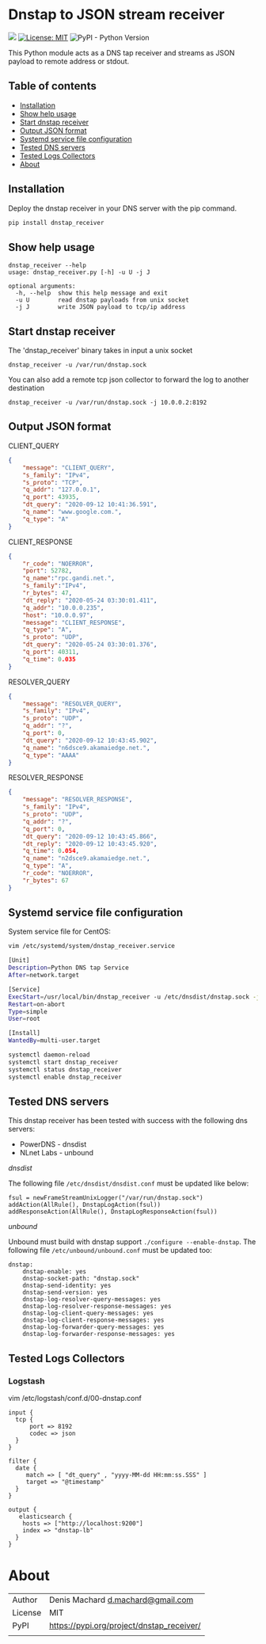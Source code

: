# Dnstap to JSON stream receiver
 
![](https://github.com/dmachard/dnstap_receiver/workflows/Publish%20to%20PyPI/badge.svg)
[![License: MIT](https://img.shields.io/badge/License-MIT-yellow.svg)](https://opensource.org/licenses/MIT)
![PyPI - Python Version](https://img.shields.io/pypi/pyversions/dnstap_receiver)

This Python module acts as a DNS tap receiver and streams as JSON payload to remote address or stdout. 

## Table of contents
* [Installation](#installation)
* [Show help usage](#show-help-usage)
* [Start dnstap receiver](#start-dnstap-receiver)
* [Output JSON format](#output-json-format)
* [Systemd service file configuration](#systemd-service-file-configuration)
* [Tested DNS servers](#tested-dns-servers)
* [Tested Logs Collectors](#tested-dns-servers)
* [About](#about)

## Installation

Deploy the dnstap receiver in your DNS server with the pip command.

```python
pip install dnstap_receiver
```

## Show help usage

```
dnstap_receiver --help
usage: dnstap_receiver.py [-h] -u U -j J

optional arguments:
  -h, --help  show this help message and exit
  -u U        read dnstap payloads from unix socket
  -j J        write JSON payload to tcp/ip address 
```

## Start dnstap receiver

The 'dnstap_receiver' binary takes in input a unix socket 

```
dnstap_receiver -u /var/run/dnstap.sock
```

You can also add a remote tcp json collector to forward the log to another destination

```
dnstap_receiver -u /var/run/dnstap.sock -j 10.0.0.2:8192
```

## Output JSON format

CLIENT_QUERY

```json
{
    "message": "CLIENT_QUERY",
    "s_family": "IPv4",
    "s_proto": "TCP",
    "q_addr": "127.0.0.1",
    "q_port": 43935, 
    "dt_query": "2020-09-12 10:41:36.591",
    "q_name": "www.google.com.",
    "q_type": "A"
}
```

CLIENT_RESPONSE

```json
{
    "r_code": "NOERROR",
    "port": 52782,
    "q_name":"rpc.gandi.net.",
    "s_family":"IPv4",
    "r_bytes": 47,
    "dt_reply": "2020-05-24 03:30:01.411",
    "q_addr": "10.0.0.235",
    "host": "10.0.0.97",
    "message": "CLIENT_RESPONSE",
    "q_type": "A",
    "s_proto": "UDP",
    "dt_query": "2020-05-24 03:30:01.376",
    "q_port": 40311,
    "q_time": 0.035
}
```

RESOLVER_QUERY

```json
{
    "message": "RESOLVER_QUERY",
    "s_family": "IPv4",
    "s_proto": "UDP",
    "q_addr": "?",
    "q_port": 0,
    "dt_query": "2020-09-12 10:43:45.902",
    "q_name": "n6dsce9.akamaiedge.net.",
    "q_type": "AAAA"
}
```

RESOLVER_RESPONSE

```json
{
    "message": "RESOLVER_RESPONSE",
    "s_family": "IPv4",
    "s_proto": "UDP",
    "q_addr": "?",
    "q_port": 0,
    "dt_query": "2020-09-12 10:43:45.866",
    "dt_reply": "2020-09-12 10:43:45.920",
    "q_time": 0.054,
    "q_name": "n2dsce9.akamaiedge.net.",
    "q_type": "A",
    "r_code": "NOERROR",
    "r_bytes": 67
}
```

## Systemd service file configuration

System service file for CentOS:

```bash
vim /etc/systemd/system/dnstap_receiver.service

[Unit]
Description=Python DNS tap Service
After=network.target

[Service]
ExecStart=/usr/local/bin/dnstap_receiver -u /etc/dnsdist/dnstap.sock -j 10.0.0.2:8192
Restart=on-abort
Type=simple
User=root

[Install]
WantedBy=multi-user.target
```

```bash
systemctl daemon-reload
systemctl start dnstap_receiver
systemctl status dnstap_receiver
systemctl enable dnstap_receiver
```

## Tested DNS servers

This dnstap receiver has been tested with success with the following dns servers:
 - PowerDNS - dnsdist 
 - NLnet Labs - unbound
 
*dnsdist*

The following file `/etc/dnsdist/dnsdist.conf` must be updated like below:
```
fsul = newFrameStreamUnixLogger("/var/run/dnstap.sock")
addAction(AllRule(), DnstapLogAction(fsul))
addResponseAction(AllRule(), DnstapLogResponseAction(fsul))
```

*unbound*

Unbound must build with dnstap support `./configure --enable-dnstap`.
The following file `/etc/unbound/unbound.conf` must be updated too:

```
dnstap:
    dnstap-enable: yes
    dnstap-socket-path: "dnstap.sock"
    dnstap-send-identity: yes
    dnstap-send-version: yes
    dnstap-log-resolver-query-messages: yes
    dnstap-log-resolver-response-messages: yes
    dnstap-log-client-query-messages: yes
    dnstap-log-client-response-messages: yes
    dnstap-log-forwarder-query-messages: yes
    dnstap-log-forwarder-response-messages: yes
```

## Tested Logs Collectors

### Logstash

vim /etc/logstash/conf.d/00-dnstap.conf

```
input {
  tcp {
      port => 8192
      codec => json
  }
}

filter {
  date {
     match => [ "dt_query" , "yyyy-MM-dd HH:mm:ss.SSS" ]
     target => "@timestamp"
  }
}

output {
   elasticsearch {
    hosts => ["http://localhost:9200"]
    index => "dnstap-lb"
  }
}
```

# About

| | |
| ------------- | ------------- |
| Author |  Denis Machard <d.machard@gmail.com> |
| License |  MIT | 
| PyPI |  https://pypi.org/project/dnstap_receiver/ |
| | |
